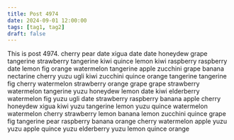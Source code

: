 ```yaml
---
title: Post 4974
date: 2024-09-01 12:00:00
tags: [tag1, tag2]
draft: false
---
```

This is post 4974.
cherry
pear
date
xigua
date
date
honeydew
grape
tangerine
strawberry
tangerine
kiwi
quince
lemon
kiwi
raspberry
raspberry
date
lemon
fig
orange
watermelon
tangerine
apple
zucchini
grape
banana
nectarine
cherry
yuzu
ugli
kiwi
zucchini
quince
orange
tangerine
tangerine
fig
cherry
watermelon
strawberry
orange
grape
grape
strawberry
watermelon
tangerine
yuzu
honeydew
lemon
date
kiwi
elderberry
watermelon
fig
yuzu
ugli
date
strawberry
raspberry
banana
apple
cherry
honeydew
xigua
kiwi
yuzu
tangerine
lemon
yuzu
quince
watermelon
watermelon
cherry
strawberry
lemon
banana
lemon
zucchini
quince
grape
fig
tangerine
pear
raspberry
banana
orange
cherry
watermelon
apple
yuzu
yuzu
apple
quince
yuzu
elderberry
yuzu
lemon
quince
orange
